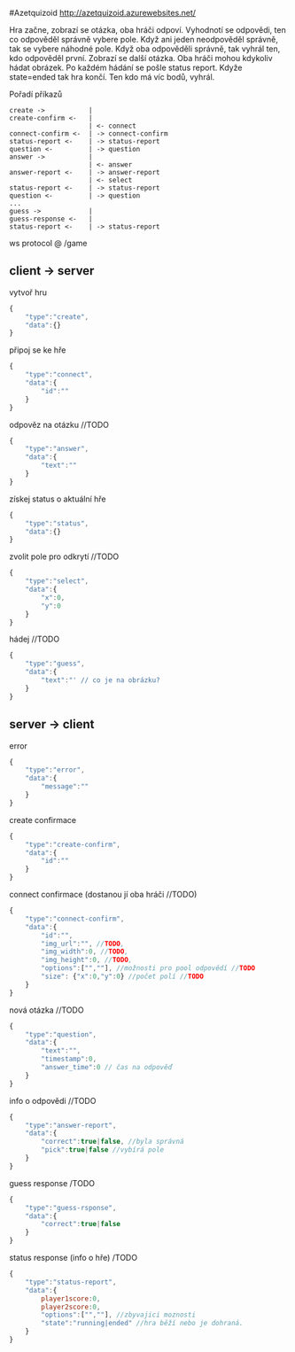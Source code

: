 #Azetquizoid
http://azetquizoid.azurewebsites.net/

Hra začne, zobrazí se otázka, oba hráči odpoví. Vyhodnotí se odpovědi, ten co odpověděl správně vybere pole. Když ani jeden neodpověděl správně, tak se vybere náhodné pole. Když oba odpověděli správně, tak vyhrál ten, kdo odpověděl první. Zobrazí se další otázka. Oba hráči mohou kdykoliv hádat obrázek. Po každém hádání se pošle status report. Kdyže state=ended tak hra končí. Ten kdo má víc bodů, vyhrál.

Pořadí příkazů

```
create ->			|
create-confirm <-	|
					| <- connect
connect-confirm <-	| -> connect-confirm
status-report <-	| -> status-report
question <-			| -> question
answer ->			|
					| <- answer
answer-report <-	| -> answer-report
					| <- select
status-report <-	| -> status-report
question <-			| -> question
...
guess ->			|
guess-response <-	|
status-report <-	| -> status-report
```

ws protocol @ /game

client -> server
----------------

vytvoř hru
```js
{
    "type":"create",
    "data":{}
}
```

připoj se ke hře
```js
{
    "type":"connect",
    "data":{
        "id":""
    }
}
```

odpověz na otázku //TODO
```js
{
    "type":"answer",
    "data":{
        "text":""
    }
}
```

získej status o aktuální hře
```js
{
    "type":"status",
    "data":{}
}
```

zvolit pole pro odkrytí //TODO
```js
{
    "type":"select",
    "data":{
		"x":0,
		"y":0
	}
}
```

hádej //TODO
```js
{
    "type":"guess",
    "data":{
		"text":"' // co je na obrázku?
	}
}
```

server -> client
----------------

error
```js
{
    "type":"error",
    "data":{
        "message":""
    }
}
```

create confirmace
```js
{
    "type":"create-confirm",
    "data":{
        "id":""
    }
}
```

connect confirmace (dostanou jí oba hráči //TODO)
```js
{
    "type":"connect-confirm",
    "data":{
        "id":"",
        "img_url":"", //TODO,
        "img_width":0, //TODO,
        "img_height":0, //TODO,
        "options":["",""], //možnosti pro pool odpovědí //TODO
		"size": {"x":0,"y":0} //počet polí //TODO
    }
}
```

nová otázka //TODO
```js
{
    "type":"question",
    "data":{
        "text":"",
		"timestamp":0,
		"answer_time":0 // čas na odpověď
    }
}
```

info o odpovědi //TODO
```js
{
    "type":"answer-report",
    "data":{
        "correct":true|false, //byla správná
		"pick":true|false //vybírá pole
    }
}
```

guess response /TODO
```js
{
    "type":"guess-rsponse",
    "data":{
        "correct":true|false
    }
}
```

status response (info o hře) /TODO
```js
{
    "type":"status-report",
    "data":{
        player1score:0,
        player2score:0,
		"options":["",""], //zbyvajici moznosti
		"state":"running|ended" //hra běží nebo je dohraná.
    }
}
```